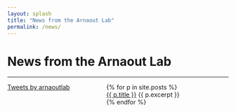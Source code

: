 ```yaml
---
layout: splash
title: "News from the Arnaout Lab"
permalink: /news/
---
```

<style>
@media (max-width: 768px) {
    #twitter_sidebar {
        display: none;
    }
    #news_content{
        margin: 0;
        padding: 0;
    }
}
</style>

<h1> News from the Arnaout Lab </h1>
<hr>

<div id="twitter_sidebar" class="w3-sidebar w3-bar-block" style="width:35%; float:left;">
<a class="twitter-timeline" data-lang="en" data-dnt="true" href="https://twitter.com/arnaoutlab?ref_src=twsrc%5Etfw">Tweets by arnaoutlab</a> <script async src="https://platform.twitter.com/widgets.js" charset="utf-8"></script> 
</div>


<div id="news_content" style="margin-left:40%;">
<ul style="list-style: none;">
  {% for p in site.posts %}
    <li>
     <a href="{{ site.baseurl }}{{ p.url }}">{{ p.title }}</a>
     {{ p.excerpt }}
    </li>
  {% endfor %}
</ul>

